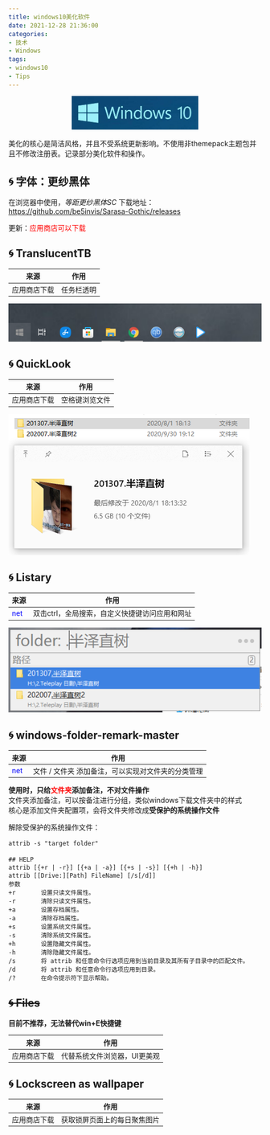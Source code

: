 ```yaml
---
title: windows10美化软件
date: 2021-12-28 21:36:00
categories:
- 技术
- Windows
tags:
- windows10
- Tips
---
```

<center><img src="/images/windows10-logo.png" width=50% height=50% align=center/></center>

美化的核心是简洁风格，并且不受系统更新影响。不使用非themepack主题包并且不修改注册表。记录部分美化软件和操作。

<!--more-->

## 🌀 字体：更纱黑体

在浏览器中使用，_等距更纱黑体SC_
下载地址：https://github.com/be5invis/Sarasa-Gothic/releases  

更新：<font color=red>应用商店可以下载</font>


## 🌀 TranslucentTB

来源 | 作用
---|---
应用商店下载 | 任务栏透明

![](/images/windows10美化软件-1.png)

## 🌀 QuickLook

来源 | 作用
---|---
应用商店下载 | 空格键浏览文件

![](/images/windows10美化软件-2.png)

## 🌀 Listary

来源 | 作用
---|---
<font color=blue>net</font> | 双击ctrl，全局搜索，自定义快捷键访问应用和网址

![](/images/windows10美化软件-3.png)

## 🌀 windows-folder-remark-master

来源 | 作用
---|---
<font color=blue>net</font> | 文件 / 文件夹 添加备注，可以实现对文件夹的分类管理

**使用时，只给<font color=red>文件夹</font>添加备注，不对文件操作**  
文件夹添加备注，可以按备注进行分组，类似windows下载文件夹中的样式  
核心是添加文件夹配置项，会将文件夹修改成**受保护的系统操作文件**  

解除受保护的系统操作文件：  
```
attrib -s "target folder"

## HELP
attrib [{+r | -r}] [{+a | -a}] [{+s | -s}] [{+h | -h}]
attrib [[Drive:][Path] FileName] [/s[/d]]
参数
+r       设置只读文件属性。
-r       清除只读文件属性。
+a       设置存档属性。
-a       清除存档属性。
+s       设置系统文件属性。
-s       清除系统文件属性。
+h       设置隐藏文件属性。
-h       清除隐藏文件属性。
/s       将 attrib 和任意命令行选项应用到当前目录及其所有子目录中的匹配文件。
/d       将 attrib 和任意命令行选项应用到目录。
/?       在命令提示符下显示帮助。
```

## ~~🌀 Files~~

**目前不推荐，无法替代win+E快捷键**

来源 | 作用
---|---
应用商店下载 | 代替系统文件浏览器，UI更美观


## 🌀 Lockscreen as wallpaper

来源 | 作用
---|---
应用商店下载 | 获取锁屏页面上的每日聚焦图片
